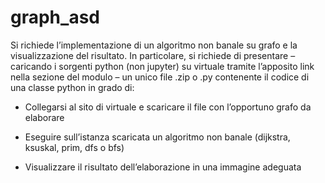 # graph_asd

Si richiede l’implementazione di un algoritmo non banale su grafo e la visualizzazione del 
risultato. In particolare, si richiede di presentare – caricando i sorgenti python (non jupyter) su 
virtuale tramite l’apposito link nella sezione del modulo – un unico file .zip o .py contenente il 
codice di una classe python in grado di:

- Collegarsi al sito di virtuale e scaricare il file con l’opportuno grafo da elaborare

- Eseguire sull’istanza scaricata un algoritmo non banale (dijkstra, ksuskal, prim, dfs o bfs)

- Visualizzare il risultato dell’elaborazione in una immagine adeguata
